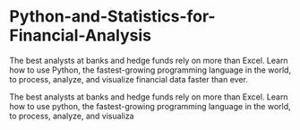 # Python-and-Statistics-for-Financial-Analysis
The best analysts at banks and hedge funds rely on more than Excel. Learn how to use Python, the fastest-growing programming language in the world, to process, analyze, and visualize financial data faster than ever.

The best analysts at banks and hedge funds rely on more than Excel. Learn how to use python, the fastest-growing programming language in the world, to process, analyze, and visualiza 
